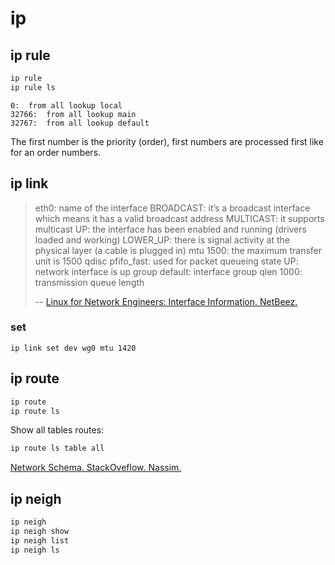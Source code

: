 # ip

## ip rule

```cmd
ip rule
ip rule ls
```

```output
0:  from all lookup local
32766:  from all lookup main
32767:  from all lookup default
```

The first number is the priority (order), first numbers
are processed first like for an order numbers.

## ip link

> eth0: name of the interface
> BROADCAST: it’s a broadcast interface which means it has a valid broadcast address
> MULTICAST: it supports multicast
> UP: the interface has been enabled and running (drivers loaded and working)
> LOWER_UP: there is signal activity at the physical layer (a cable is plugged in)
> mtu 1500: the maximum  transfer unit is 1500
> qdisc pfifo_fast: used for packet queueing
> state UP: network interface is up
> group default: interface group
> qlen 1000: transmission queue length
> 
> -- [Linux for Network Engineers: Interface Information. NetBeez.](https://netbeez.net/blog/linux-interface-information/)

### set

    ip link set dev wg0 mtu 1420

## ip route

```cmd
ip route
ip route ls
```

Show all tables routes:

```cmd
ip route ls table all
```

[Network Schema. StackOveflow. Nassim.](https://serverfault.com/a/1058220/1003911)

## ip neigh

```cmd
ip neigh
ip neigh show
ip neigh list
ip neigh ls
```

